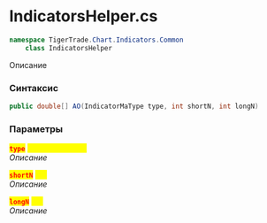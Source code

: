 
# IndicatorsHelper.cs
```csharp
namespace TigerTrade.Chart.Indicators.Common  
    class IndicatorsHelper
```

Описание

### Синтаксис
```csharp
public double[] AO(IndicatorMaType type, int shortN, int longN)
```

### Параметры  
<mark style="color:red;">**`type`**</mark> <mark style="color:yellow;">`IndicatorMaType`</mark>  
 *Описание*  
  
<mark style="color:red;">**`shortN`**</mark> <mark style="color:yellow;">`int`</mark>  
 *Описание*  
  
<mark style="color:red;">**`longN`**</mark> <mark style="color:yellow;">`int`</mark>  
 *Описание*  
  

                    
                    